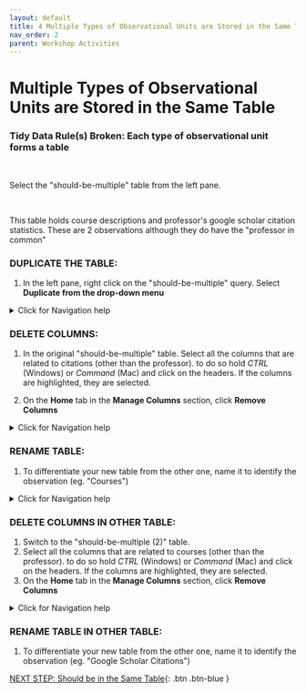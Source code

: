 ```yaml
---
layout: default
title: 4 Multiple Types of Observational Units are Stored in the Same Table
nav_order: 2
parent: Workshop Activities
---
```


# Multiple Types of Observational Units are Stored in the Same Table
### Tidy Data Rule(s) Broken: Each type of observational unit forms a table

<br>

Select the "should-be-multiple" table from the left pane.

<br>

This table holds course descriptions and professor's  google scholar citation statistics. These are 2 observations although they do have the "professor in common"

### DUPLICATE THE TABLE:

1. In the left pane, right click on the "should-be-multiple" query. Select **Duplicate from the drop-down menu**

<details>
<summary>Click for Navigation help</summary>
<img src="images\should-be-multiple-duplicate.gif"> 
</details>

### DELETE COLUMNS:
1. In the original "should-be-multiple" table. Select all the columns that are related to citations (other than the professor). to do so hold *CTRL* (Windows) or *Command* (Mac) and click on the headers. If the columns are highlighted, they are selected.

2. On the **Home** tab in the **Manage Columns** section, click **Remove Columns**

<details>
<summary>Click for Navigation help</summary>
<img src="images\should-be-multiple-delete-citation.gif"> 
</details>

### RENAME TABLE:
1. To differentiate your new table from the other one, name it to identify the observation (eg. "Courses")

<details>
<summary>Click for Navigation help</summary>
<img src="images\should-be-multiple-rename-courses.gif"> 
</details>

### DELETE COLUMNS IN OTHER TABLE:

1. Switch to the "should-be-multiple (2)" table.
2.  Select all the columns that are related to courses (other than the professor). to do so hold *CTRL* (Windows) or *Command* (Mac) and click on the headers. If the columns are highlighted, they are selected.
3. On the **Home** tab in the **Manage Columns** section, click **Remove Columns**

<details>
<summary>Click for Navigation help</summary>
<img src="images\should-be-multiple-delete-courses.gif"> 
</details>

### RENAME TABLE IN OTHER TABLE:
1. To differentiate your new table from the other one, name it to identify the observation (eg. "Google Scholar Citations")

[NEXT STEP: Should be in the Same Table](5-multiple-tables.md){: .btn .btn-blue }